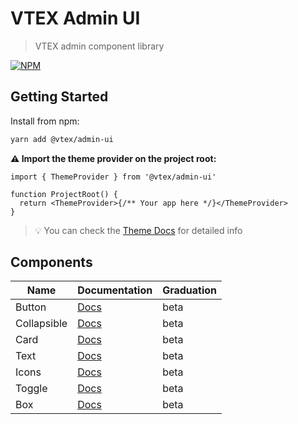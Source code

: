 # VTEX Admin UI

> VTEX admin component library

[![NPM](https://img.shields.io/npm/v/@vtex/admin-ui.svg)](https://www.npmjs.com/package/@vtex/admin-ui)

## Getting Started

Install from npm:

```bash
yarn add @vtex/admin-ui
```

**⚠️ Import the theme provider on the project root:**

```tsx
import { ThemeProvider } from '@vtex/admin-ui'

function ProjectRoot() {
  return <ThemeProvider>{/** Your app here */}</ThemeProvider>
}
```

> 💡 You can check the [Theme Docs](https://admin-ui.vercel.app/?path=/story/design-system-theme--page) for detailed info

## Components

| Name        | Documentation                                  | Graduation |
| ----------- | ---------------------------------------------- | ---------- |
| Button      | [Docs](./src/components/Button/README.md)      | beta       |
| Collapsible | [Docs](./src/components/Collapsible/README.md) | beta       |
| Card        | [Docs](./src/components/Card/README.md)        | beta       |
| Text        | [Docs](./src/components/Text/README.md)        | beta       |
| Icons       | [Docs](./src/icons/README.md)                  | beta       |
| Toggle      | [Docs](./src/components/Toggle/README.md)      | beta       |
| Box         | [Docs](./src/components/Box/README.md)         | beta       |
